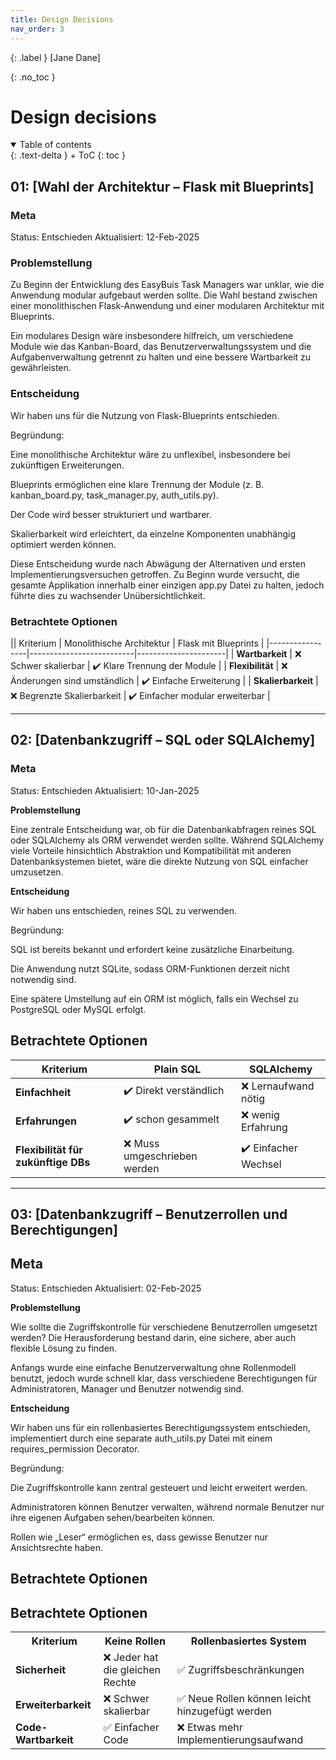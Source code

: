```yaml
---
title: Design Decisions
nav_order: 3
---
```


{: .label }
[Jane Dane]

{: .no_toc }
# Design decisions

<details open markdown="block">
{: .text-delta }
<summary>Table of contents</summary>
+ ToC
{: toc }
</details>

## 01: [Wahl der Architektur – Flask mit Blueprints]

### Meta

Status: Entschieden
Aktualisiert: 12-Feb-2025

### Problemstellung

Zu Beginn der Entwicklung des EasyBuis Task Managers war unklar, wie die Anwendung modular aufgebaut werden sollte. Die Wahl bestand zwischen einer monolithischen Flask-Anwendung und einer modularen Architektur mit Blueprints.

Ein modulares Design wäre insbesondere hilfreich, um verschiedene Module wie das Kanban-Board, das Benutzerverwaltungssystem und die Aufgabenverwaltung getrennt zu halten und eine bessere Wartbarkeit zu gewährleisten.

### Entscheidung

Wir haben uns für die Nutzung von Flask-Blueprints entschieden.

Begründung:

Eine monolithische Architektur wäre zu unflexibel, insbesondere bei zukünftigen Erweiterungen.

Blueprints ermöglichen eine klare Trennung der Module (z. B. kanban_board.py, task_manager.py, auth_utils.py).

Der Code wird besser strukturiert und wartbarer.

Skalierbarkeit wird erleichtert, da einzelne Komponenten unabhängig optimiert werden können.

Diese Entscheidung wurde nach Abwägung der Alternativen und ersten Implementierungsversuchen getroffen. Zu Beginn wurde versucht, die gesamte Applikation innerhalb einer einzigen app.py Datei zu halten, jedoch führte dies zu wachsender Unübersichtlichkeit.

### Betrachtete Optionen

|| Kriterium        | Monolithische Architektur | Flask mit Blueprints |
|-----------------|--------------------------|----------------------|
| **Wartbarkeit** | ❌ Schwer skalierbar     | ✔️ Klare Trennung der Module |
| **Flexibilität** | ❌ Änderungen sind umständlich | ✔️ Einfache Erweiterung |
| **Skalierbarkeit** | ❌ Begrenzte Skalierbarkeit | ✔️ Einfacher modular erweiterbar |

---

## 02: [Datenbankzugriff – SQL oder SQLAlchemy]

### Meta

Status: Entschieden
Aktualisiert: 10-Jan-2025

**Problemstellung**

Eine zentrale Entscheidung war, ob für die Datenbankabfragen reines SQL oder SQLAlchemy als ORM verwendet werden sollte. Während SQLAlchemy viele Vorteile hinsichtlich Abstraktion und Kompatibilität mit anderen Datenbanksystemen bietet, wäre die direkte Nutzung von SQL einfacher umzusetzen.

**Entscheidung**

Wir haben uns entschieden, reines SQL zu verwenden.

Begründung:

SQL ist bereits bekannt und erfordert keine zusätzliche Einarbeitung.

Die Anwendung nutzt SQLite, sodass ORM-Funktionen derzeit nicht notwendig sind.

Eine spätere Umstellung auf ein ORM ist möglich, falls ein Wechsel zu PostgreSQL oder MySQL erfolgt.

## Betrachtete Optionen
| Kriterium                  | Plain SQL                | SQLAlchemy               |
|----------------------------|--------------------------|--------------------------|
| **Einfachheit**            | ✔️ Direkt verständlich  | ❌ Lernaufwand nötig    |
| **Erfahrungen**   | ✔️ schon gesammelt  | ❌ wenig Erfahrung |
| **Flexibilität für zukünftige DBs** | ❌ Muss umgeschrieben werden | ✔️ Einfacher Wechsel |

---

## 03: [Datenbankzugriff – Benutzerrollen und Berechtigungen]

## Meta

Status: Entschieden
Aktualisiert: 02-Feb-2025

**Problemstellung**

Wie sollte die Zugriffskontrolle für verschiedene Benutzerrollen umgesetzt werden? Die Herausforderung bestand darin, eine sichere, aber auch flexible Lösung zu finden.

Anfangs wurde eine einfache Benutzerverwaltung ohne Rollenmodell benutzt, jedoch wurde schnell klar, dass verschiedene Berechtigungen für Administratoren, Manager und Benutzer notwendig sind.

**Entscheidung**

Wir haben uns für ein rollenbasiertes Berechtigungssystem entschieden, implementiert durch eine separate auth_utils.py Datei mit einem requires_permission Decorator.

Begründung:

Die Zugriffskontrolle kann zentral gesteuert und leicht erweitert werden.

Administratoren können Benutzer verwalten, während normale Benutzer nur ihre eigenen Aufgaben sehen/bearbeiten können.

Rollen wie „Leser“ ermöglichen es, dass gewisse Benutzer nur Ansichtsrechte haben.

## Betrachtete Optionen

## Betrachtete Optionen

<table>
  <tr>
    <th>Kriterium</th>
    <th>Keine Rollen</th>
    <th>Rollenbasiertes System</th>
  </tr>
  <tr>
    <td><b>Sicherheit</b></td>
    <td>❌ Jeder hat die gleichen Rechte</td>
    <td>✅ Zugriffsbeschränkungen</td>
  </tr>
  <tr>
    <td><b>Erweiterbarkeit</b></td>
    <td>❌ Schwer skalierbar</td>
    <td>✅ Neue Rollen können leicht hinzugefügt werden</td>
  </tr>
  <tr>
    <td><b>Code-Wartbarkeit</b></td>
    <td>✅ Einfacher Code</td>
    <td>❌ Etwas mehr Implementierungsaufwand</td>
  </tr>
</table>
